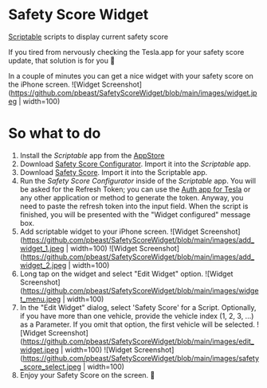 
# Safety Score Widget
[Scriptable](https://scriptable.app) scripts to display current safety score

If you tired from nervously checking the Tesla.app for your safety score update, that solution is for you 🙂

In a couple of minutes you can get a nice widget with your safety score on the iPhone screen.
![Widget Screenshot](https://github.com/pbeast/SafetyScoreWidget/blob/main/images/widget.jpeg | width=100)

# So what to do
1. Install the *Scriptable* app from the [AppStore](https://apps.apple.com/us/app/scriptable/id1405459188?uo=4)
2. Download [Safety Score Configurator](https://raw.githubusercontent.com/pbeast/SafetyScoreWidget/blob/main/Safety%20Score%20Configurator.scriptable). Import it into the *Scriptable* app.
3. Download [Safety Score](https://raw.githubusercontent.com//pbeast/SafetyScoreWidget/blob/main/Safety%20Score.scriptable). Import it into the Scriptable app.
4. Run the *Safety Score Configurator* inside of the *Scriptable* app. You will be asked for the Refresh Token; you can use the [Auth app for Tesla](https://apps.apple.com/us/app/auth-app-for-tesla/id1552058613) or any other application or method to generate the token. Anyway, you need to paste the refresh token into the input field. When the script is finished, you will be presented with the "Widget configured" message box.
5. Add scriptable widget to your iPhone screen.
![Widget Screenshot](https://github.com/pbeast/SafetyScoreWidget/blob/main/images/add_widget_1.jpeg | width=100)
![Widget Screenshot](https://github.com/pbeast/SafetyScoreWidget/blob/main/images/add_widget_2.jpeg | width=100)
6. Long tap on the widget and select "Edit Widget" option. 
![Widget Screenshot](https://github.com/pbeast/SafetyScoreWidget/blob/main/images/widget_menu.jpeg | width=100)
7. In the "Edit Widget" dialog, select 'Safety Score' for a Script. Optionally, if you have more than one vehicle, provide the vehicle index (1, 2, 3, ...) as a Parameter. If you omit that option, the first vehicle will be selected.
![Widget Screenshot](https://github.com/pbeast/SafetyScoreWidget/blob/main/images/edit_widget.jpeg | width=100)
![Widget Screenshot](https://github.com/pbeast/SafetyScoreWidget/blob/main/images/safety_score_select.jpeg | width=100)
8. Enjoy your Safety Score on the screen. 🎉
